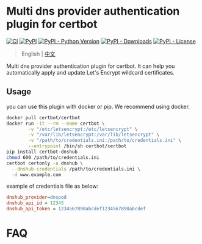 # Multi dns provider authentication plugin for certbot

[![CI](https://github.com/warjiang/certbot-dnshub/workflows/CI/badge.svg?branch=main&event=push)](https://github.com/warjiang/certbot-dnshub/actions?query=event%3Apush+branch%3Amain+workflow%3ACI+)
[![PyPI](https://img.shields.io/pypi/v/certbot-dnshub.svg)](https://pypi.org/project/certbot-dnshub/)
[![PyPI - Python Version](https://img.shields.io/pypi/pyversions/certbot-dnshub.svg)](https://pypi.org/project/certbot-dnshub/)
[![PyPI - Downloads](https://img.shields.io/pypi/dm/certbot-dnshub.svg)](https://pypi.org/project/certbot-dnshub/)
[![PyPI - License](https://img.shields.io/pypi/l/certbot-dnshub.svg)](https://pypi.org/project/certbot-dnshub/)


> English | [中文](README_zh-CN.md)

Multi dns provider authentication plugin for certbot. It can help you automatically apply and update Let's Encrypt wildcard certificates.


## Usage
you can use this plugin with docker or pip. We recommend using docker.
```bash
docker pull certbot/certbot
docker run -it --rm --name certbot \
        -v "/etc/letsencrypt:/etc/letsencrypt" \
        -v "/var/lib/letsencrypt:/var/lib/letsencrypt" \
        -v "/path/to/credentials.ini:/path/to/credentials.ini" \
        --entrypoint /bin/sh certbot/certbot
pip install certbot-dnshub 
chmod 600 /path/to/credentials.ini
certbot certonly -a dnshub \
  --dnshub-credentials /path/to/credentials.ini \
  -d www.example.com 
```

example of credentials file as below:
```ini
dnshub_provider=dnspod
dnshub_api_id = 12345
dnshub_api_token = 1234567890abcdef1234567890abcdef
```


# FAQ